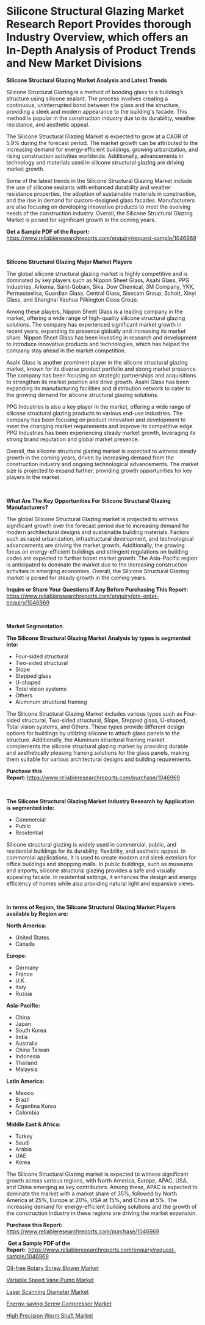 <p><h1>Silicone Structural Glazing Market Research Report Provides thorough Industry Overview, which offers an In-Depth Analysis of Product Trends and New Market Divisions</h1></p><p><strong>Silicone Structural Glazing Market Analysis and Latest Trends</strong></p>
<p><p>Silicone Structural Glazing is a method of bonding glass to a building’s structure using silicone sealant. The process involves creating a continuous, uninterrupted bond between the glass and the structure, providing a sleek and modern appearance to the building's facade. This method is popular in the construction industry due to its durability, weather resistance, and aesthetic appeal.</p><p>The Silicone Structural Glazing Market is expected to grow at a CAGR of 5.9% during the forecast period. The market growth can be attributed to the increasing demand for energy-efficient buildings, growing urbanization, and rising construction activities worldwide. Additionally, advancements in technology and materials used in silicone structural glazing are driving market growth. </p><p>Some of the latest trends in the Silicone Structural Glazing Market include the use of silicone sealants with enhanced durability and weather resistance properties, the adoption of sustainable materials in construction, and the rise in demand for custom-designed glass facades. Manufacturers are also focusing on developing innovative products to meet the evolving needs of the construction industry. Overall, the Silicone Structural Glazing Market is poised for significant growth in the coming years.</p></p>
<p><strong>Get a Sample PDF of the Report:&nbsp;</strong> <a href="https://www.reliableresearchreports.com/enquiry/request-sample/1046969">https://www.reliableresearchreports.com/enquiry/request-sample/1046969</a></p>
<p>&nbsp;</p>
<p><strong>Silicone Structural Glazing Major Market Players</strong></p>
<p><p>The global silicone structural glazing market is highly competitive and is dominated by key players such as Nippon Sheet Glass, Asahi Glass, PPG Industries, Arkema, Saint-Gobain, Sika, Dow Chemical, 3M Company, YKK, Permasteelisa, Guardian Glass, Central Glass, Sisecam Group, Schott, Xinyi Glass, and Shanghai Yaohua Pilkington Glass Group.</p><p>Among these players, Nippon Sheet Glass is a leading company in the market, offering a wide range of high-quality silicone structural glazing solutions. The company has experienced significant market growth in recent years, expanding its presence globally and increasing its market share. Nippon Sheet Glass has been investing in research and development to introduce innovative products and technologies, which has helped the company stay ahead in the market competition.</p><p>Asahi Glass is another prominent player in the silicone structural glazing market, known for its diverse product portfolio and strong market presence. The company has been focusing on strategic partnerships and acquisitions to strengthen its market position and drive growth. Asahi Glass has been expanding its manufacturing facilities and distribution network to cater to the growing demand for silicone structural glazing solutions.</p><p>PPG Industries is also a key player in the market, offering a wide range of silicone structural glazing products to various end-use industries. The company has been focusing on product innovation and development to meet the changing market requirements and improve its competitive edge. PPG Industries has been experiencing steady market growth, leveraging its strong brand reputation and global market presence.</p><p>Overall, the silicone structural glazing market is expected to witness steady growth in the coming years, driven by increasing demand from the construction industry and ongoing technological advancements. The market size is projected to expand further, providing growth opportunities for key players in the market.</p></p>
<p>&nbsp;</p>
<p><strong>What Are The Key Opportunities For Silicone Structural Glazing Manufacturers?</strong></p>
<p><p>The global Silicone Structural Glazing market is projected to witness significant growth over the forecast period due to increasing demand for modern architectural designs and sustainable building materials. Factors such as rapid urbanization, infrastructural development, and technological advancements are driving the market growth. Additionally, the growing focus on energy-efficient buildings and stringent regulations on building codes are expected to further boost market growth. The Asia-Pacific region is anticipated to dominate the market due to the increasing construction activities in emerging economies. Overall, the Silicone Structural Glazing market is poised for steady growth in the coming years.</p></p>
<p><strong>Inquire or Share Your Questions If Any Before Purchasing This Report:</strong> <a href="https://www.reliableresearchreports.com/enquiry/pre-order-enquiry/1046969">https://www.reliableresearchreports.com/enquiry/pre-order-enquiry/1046969</a></p>
<p>&nbsp;</p>
<p><strong>Market Segmentation</strong></p>
<p><strong>The Silicone Structural Glazing Market Analysis by types is segmented into:</strong></p>
<p><ul><li>Four-sided structural</li><li>Two-sided structural</li><li>Slope</li><li>Stepped glass</li><li>U-shaped</li><li>Total vision systems</li><li>Others</li><li>Aluminum structural framing</li></ul></p>
<p><p>The Silicone Structural Glazing Market includes various types such as Four-sided structural, Two-sided structural, Slope, Stepped glass, U-shaped, Total vision systems, and Others. These types provide different design options for buildings by utilizing silicone to attach glass panels to the structure. Additionally, the Aluminum structural framing market complements the silicone structural glazing market by providing durable and aesthetically pleasing framing solutions for the glass panels, making them suitable for various architectural designs and building requirements.</p></p>
<p><strong>Purchase this Report:&nbsp;</strong><a href="https://www.reliableresearchreports.com/purchase/1046969">https://www.reliableresearchreports.com/purchase/1046969</a></p>
<p>&nbsp;</p>
<p><strong>The Silicone Structural Glazing Market Industry Research by Application is segmented into:</strong></p>
<p><ul><li>Commercial</li><li>Public</li><li>Residential</li></ul></p>
<p><p>Silicone structural glazing is widely used in commercial, public, and residential buildings for its durability, flexibility, and aesthetic appeal. In commercial applications, it is used to create modern and sleek exteriors for office buildings and shopping malls. In public buildings, such as museums and airports, silicone structural glazing provides a safe and visually appealing facade. In residential settings, it enhances the design and energy efficiency of homes while also providing natural light and expansive views.</p></p>
<p>&nbsp;</p>
<p><strong>In terms of Region, the Silicone Structural Glazing Market Players available by Region are:</strong></p>
<p>
    <p> <strong> North America: </strong>
        <ul>
            <li>United States</li>
            <li>Canada</li>
        </ul>
        </p> 
    <p> <strong> Europe: </strong>
        <ul>
            <li>Germany</li>
            <li>France</li>
            <li>U.K.</li>
            <li>Italy</li>
            <li>Russia</li>
        </ul>
        </p> 
    <p> <strong> Asia-Pacific: </strong>
        <ul>
            <li>China</li>
            <li>Japan</li>
            <li>South Korea</li>
            <li>India</li>
            <li>Australia</li>
            <li>China Taiwan</li>
            <li>Indonesia</li>
            <li>Thailand</li>
            <li>Malaysia</li>
        </ul>
        </p> 
    <p> <strong> Latin America: </strong>
        <ul>
            <li>Mexico</li>
            <li>Brazil</li>
            <li>Argentina Korea</li>
            <li>Colombia</li>
        </ul>
        </p> 
    <p> <strong> Middle East & Africa: </strong>
        <ul>
            <li>Turkey</li>
            <li>Saudi</li>
            <li>Arabia</li>
            <li>UAE</li>
            <li>Korea</li>
        </ul>
    </p>
    </p>
<p><p>The Silicone Structural Glazing market is expected to witness significant growth across various regions, with North America, Europe, APAC, USA, and China emerging as key contributors. Among these, APAC is expected to dominate the market with a market share of 35%, followed by North America at 25%, Europe at 20%, USA at 15%, and China at 5%. The increasing demand for energy-efficient building solutions and the growth of the construction industry in these regions are driving the market expansion.</p></p>
<p><strong>Purchase this Report: </strong><a href="https://www.reliableresearchreports.com/purchase/1046969">https://www.reliableresearchreports.com/purchase/1046969</a></p>
<p>&nbsp;<strong>Get a Sample PDF of the Report:&nbsp;&nbsp;</strong><a href="https://www.reliableresearchreports.com/enquiry/request-sample/1046969">https://www.reliableresearchreports.com/enquiry/request-sample/1046969</a></p>
<p><strong></strong></p>
<p><p><a href="https://medium.com/p/8967b7098655/edit">Oil-free Rotary Screw Blower Market</a></p><p><a href="https://medium.com/p/f187e3a8c3a8/edit">Variable Speed Vane Pump Market</a></p><p><a href="https://medium.com/p/4a695c22d2d7/edit">Laser Scanning Diameter Market</a></p><p><a href="https://medium.com/p/23a5763d1687/edit">Energy-saving Screw Compressor Market</a></p><p><a href="https://medium.com/p/29853d8705dd/edit">High Precision Worm Shaft Market</a></p></p>